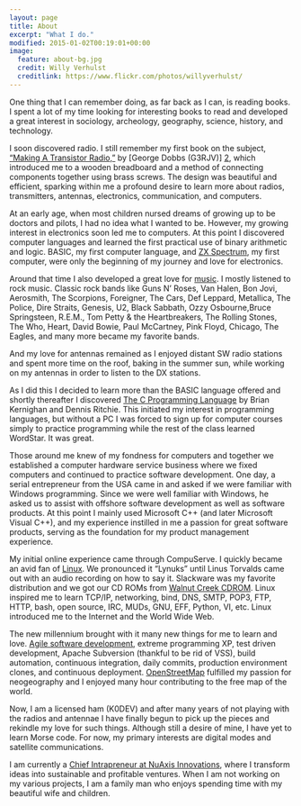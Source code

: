 ```yaml
---
layout: page
title: About
excerpt: "What I do."
modified: 2015-01-02T00:19:01+00:00
image:
  feature: about-bg.jpg
  credit: Willy Verhulst
  creditlink: https://www.flickr.com/photos/willyverhulst/
---
```


One thing that I can remember doing, as far back as I can, is reading books. I spent a lot of my time looking for interesting books to read and developed a great interest in sociology, archeology, geography, science, history, and technology.

I soon discovered radio. I still remember my first book on the subject, [“Making A Transistor Radio,”][1] by [George Dobbs (G3RJV)] [2], which introduced me to a wooden breadboard and a method of connecting components together using brass screws. The design was beautiful and efficient, sparking within me a profound desire to learn more about radios, transmitters, antennas, electronics, communication, and computers. 

At an early age, when most children nursed dreams of growing up to be doctors and pilots, I had no idea what I wanted to be. However, my growing interest in electronics soon led me to computers. At this point I discovered computer languages and learned the first practical use of binary arithmetic and logic. BASIC, my first computer language, and [ZX Spectrum][3], my first computer, were only the beginning of my journey and love for electronics. 

Around that time I also developed a great love for [music][4]. I mostly listened to rock music. Classic rock bands like Guns N’ Roses, Van Halen, Bon Jovi, Aerosmith, The Scorpions, Foreigner, The Cars, Def Leppard, Metallica, The Police, Dire Straits, Genesis, U2, Black Sabbath, Ozzy Osbourne,Bruce Springsteen, R.E.M., Tom Petty & the Heartbreakers, The Rolling Stones, The Who, Heart, David Bowie, Paul McCartney, Pink Floyd, Chicago, The Eagles, and many more became my favorite bands. 

And my love for antennas remained as I enjoyed distant SW radio stations and spent more time on the roof, baking in the summer sun, while working on my antennas in order to listen to the DX stations.

As I did this I decided to learn more than the BASIC language offered and shortly thereafter I discovered [The C Programming Language][5] by Brian Kernighan and Dennis Ritchie. This initiated my interest in programming languages, but without a PC I was forced to sign up for computer courses simply to practice programming while the rest of the class learned WordStar. It was great.

Those around me knew of my fondness for computers and together we established a computer hardware service business where we fixed computers and continued to practice software development. One day, a serial entrepreneur from the USA came in and asked if we were familiar with Windows programming. Since we were well familiar with Windows, he asked us to assist with offshore software development as well as software products. At this point I mainly used Microsoft C++ (and later Microsoft Visual C++), and my experience instilled in me a passion for great software products, serving as the foundation for my product management  experience.

My initial online experience came through CompuServe. I quickly became an avid fan of [Linux][6]. We pronounced it “Lynuks” until Linus Torvalds came out with an audio recording on how to say it. Slackware was my favorite distribution and we got our CD ROMs from [Walnut Creek CDROM][7]. Linux inspired me to learn TCP/IP, networking, bind, DNS, SMTP, POP3, FTP, HTTP, bash, open source, IRC, MUDs, GNU, EFF, Python, VI, etc. Linux introduced me to the Internet and the World Wide Web. 

The new millennium brought with it many new things for me to learn and love. [Agile software development][8], extreme programming XP, test driven development, Apache Subversion (thankful to be rid of VSS), build automation, continuous integration, daily commits, production environment clones, and continuous deployment. [OpenStreetMap][9] fulfilled my passion for neogeography and I enjoyed many hour contributing to the free map of the world.

Now, I am a licensed ham (K0DEV) and after many years of not playing with the radios and antennae I have finally begun to pick up the pieces and rekindle my love for such things. Although still a desire of mine, I have yet to learn Morse code. For now, my primary interests are digital modes and satellite communications.

I am currently a [Chief Intrapreneur at NuAxis Innovations][10], where I transform ideas into sustainable and profitable ventures. When I am not working on my various projects, I am a family man who enjoys spending time with my beautiful wife and children.

[1]: http://www.mds975.co.uk/Content/george_dobbs_trf_radio.html
[2]: http://www.gqrp.com/about.htm
[3]: http://en.wikipedia.org/wiki/ZX_Spectrum
[4]: http://www.last.fm/user/sharjeelaziz
[5]: http://en.wikipedia.org/wiki/The_C_Programming_Language
[6]: http://en.wikipedia.org/wiki/Linux
[7]: http://en.wikipedia.org/wiki/Walnut_Creek_CDROM
[8]: http://agilemanifesto.org/
[9]: https://www.openstreetmap.org/user/shaji/history
[10]: https://www.linkedin.com/in/sharjeelaziz

